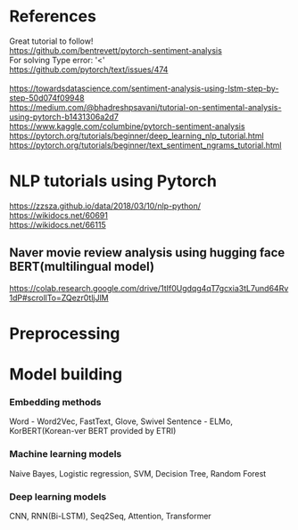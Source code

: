 # References
Great tutorial to follow!<br>
<a>https://github.com/bentrevett/pytorch-sentiment-analysis <br>
For solving Type error: '<'<br>
<a>https://github.com/pytorch/text/issues/474<br>
<br>
<a>https://towardsdatascience.com/sentiment-analysis-using-lstm-step-by-step-50d074f09948 <br>
<a>https://medium.com/@bhadreshpsavani/tutorial-on-sentimental-analysis-using-pytorch-b1431306a2d7<br>
<a>https://www.kaggle.com/columbine/pytorch-sentiment-analysis<br>
<a>https://pytorch.org/tutorials/beginner/deep_learning_nlp_tutorial.html<br>
<a>https://pytorch.org/tutorials/beginner/text_sentiment_ngrams_tutorial.html<br>

# NLP tutorials using Pytorch
<a>https://zzsza.github.io/data/2018/03/10/nlp-python/ <br>
<a>https://wikidocs.net/60691 <br>
<a>https://wikidocs.net/66115 <br>

## Naver movie review analysis using hugging face BERT(multilingual model)
<a>https://colab.research.google.com/drive/1tIf0Ugdqg4qT7gcxia3tL7und64Rv1dP#scrollTo=ZQezr0tljJlM
 
# Preprocessing



# Model building

### Embedding methods
Word - Word2Vec, FastText, Glove, Swivel
Sentence - ELMo, KorBERT(Korean-ver BERT provided by ETRI)

### Machine learning models
Naive Bayes, Logistic regression, SVM, Decision Tree, Random Forest

### Deep learning models
CNN, RNN(Bi-LSTM), Seq2Seq, Attention, Transformer
